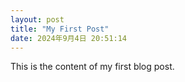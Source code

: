 ```yaml
---
layout: post
title: "My First Post"
date: 2024年9月4日 20:51:14
---
```


This is the content of my first blog post.
